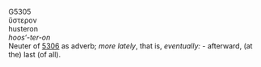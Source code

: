 <body>
  <p>G5305<br>  ὕστερον  <br> husteron  <br><i>hoos‘-ter-on </i><br>Neuter of <a href="g5306.htm">5306</a> as adverb; <i>more</i> <i>lately</i>, that is, <i>eventually:</i> - afterward, (at the) last (of all).<br></p>
 </body>